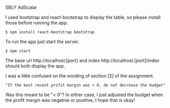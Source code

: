 SBLY AdScalar

I used bootstrap and react-bootstrap to display the table, so please install those before running the app.

    $ npm install react-bootstrap bootstrap

To run the app just start the server.

    $ npm start

The base url http://localhost:[port] and index http://localhost:[port]/index should both display the app.

I was a little confused on the wording of section [2] of the assignment.

    "If the most recent profit margin was > 0, do not decrease the budget"

Was this meant to be "< 0"? In either case, I just adjusted the budget when the profit margin was negative or positive, I hope that is okay!
